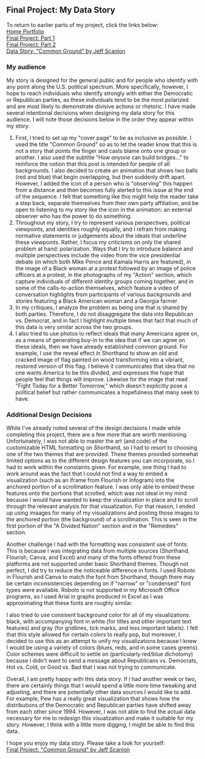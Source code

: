 ## Final Project: My Data Story

To return to earlier parts of my project, click the links below:\
[Home Portfolio](https://jeffreyscanlon.github.io/Portfolio/)\
[Final Project: Part 1](ProjP1.md)\
[Final Project: Part 2](ProjP2.md)\
[Data Story: "Common Ground" by Jeff Scanlon](https://carnegiemellon.shorthandstories.com/common-ground/index.html)

### My audience
My story is designed for the general public and for people who identify with any point along the U.S. political spectrum. More specifically, however, I hope to reach individuals who identify strongly with either the Democratic or Republican parties, as these individuals tend to be the most polarized and are most likely to demonstrate divisive actions or rhetoric. I have made several intentional decisions when designing my data story for this audience. I will note those decisions below in the order they appear within my story.
1. First, I tried to set up my "cover page" to be as inclusive as possible. I used the title "Common Ground" so as to let the reader know that this is not a story that points the finger and casts blame onto one group or another. I also used the subtitle "How *anyone* can build bridges..." to reinforce the notion that this post is intended for people of all backgrounds. I also decided to create an animation that shows two balls (red and blue) that begin overlapping, but then suddenly drift apart. However, I added the icon of a person who is "observing" this happen from a distance and then becomes fully alerted to this issue at the end of the sequence. I felt that something like this might help the reader take a step back, separate themselves from their own party affiliation, and be open to listening to my story like the icon in the animation: an external observer who has the power to do something.
2. Throughout my story, I try to represent various perspectives, political viewpoints, and identities roughly equally, and I refrain from making normative statements or judgements about the ideals that underline these viewpoints. Rather, I focus my criticisms on only the shared problem at hand: polarization. Ways that I try to introduce balance and multiple perspectives include the video from the vice presidential debate (in which both Mike Pence and Kamala Harris are featured), in the image of a Black woman at a protest followed by an image of police officers at a protest, in the photographs of my "Action" section, which capture individuals of different identity groups coming together, and in some of the calls-to-action themselves, which feature a video of conversation highlights from participants of various backgrounds and stories featuring a Black American woman and a Georgia farmer.
3. In my critiques, I analyze the problem as being one that is shared by both parties. Therefore, I do not disaggregate the data into Republican vs. Democrat, and in fact I highlight multiple times that fact that much of this data is very similar across the two groups.
4. I also tried to use photos to reflect ideals that many Americans agree on, as a means of generating buy-in to the idea that if we can agree on these ideals, then we have already established common ground. For example, I use the reveal effect in Shorthand to show an old and cracked image of flag painted on wood transforming into a vibrant, restored version of this flag. I believe it communicates that idea that no one wants America to be this divided, and expresses the hope that people feel that things will improve. Likewise for the image that read "Fight Today for a Better Tomorrow," which doesn't explicitly pose a political belief but rather communicates a hopefulness that many seek to have.

### Additional Design Decisions
While I've already noted several of the design decisions I made while completing this project, there are a few more that are worth mentioning. Unfortunately, I was not able to master the art (and code) of the customizable HTML formatting on Shorthand, so I had to resort to choosing one of the two themes that are provided. These themes provided somewhat limited options as to the different design features you can incorporate, so I had to work within the constaints given. For example, one thing I had to work around was the fact that I could not find a way to embed a visualization (such as an iframe from Flourish or Infogram) into the anchored portion of a scrollmation feature. I was only able to embed these features onto the portions that scrolled, which was not ideal in my mind because I would have wanted to keep the visualization in place and to scroll through the relevant analysis for that visualization. For that reason, I ended up using imaages for many of my visualizations and posting those images to the anchored portion (the background) of a scrollmation. This is seen in the first portion of the "A Divided Nation" section and in the "Remedies" section.

Another challenge I had with the formatting was consistent use of fonts. This is because I was integrating data from multiple sources (Shorthand, Flourish, Canva, and Excel) and many of the fonts offered from these platforms are not supported under basic Shorthand themes. Though not perfect, I did try to reduce the noticeable difference in fonts. I used Roboto in Flourish and Canva to match the font from Shorthand, though there may be certain inconsistencies depending on if "narrow" or "condensed" font types were available. Roboto is not supported in my Microsoft Office programs, so I used Arial in graphs produced in Excel as I was approximating that these fonts are roughly similar.

I also tried to use consisent background color for all of my visualizations: black, with accompanying font in white (for titles and other important text features) and gray (for gridlines, tick marks, and less important labels). I felt that this style allowed for certain colors to really pop, but moreover, I decided to use this as an attempt to unify my visualizations because I knew I would be using a variety of colors (blues, reds, and in some cases greens). Color schemes were difficult to settle on (particularly red/blue dichotomy) because I didn't want to send a message about Republicans vs. Democrats, Hot vs. Cold, or Good vs. Bad that I was not trying to communicate.

Overall, I am pretty happy with this data story. If I had another week or two, there are certainly things that I would spend a little more time tweaking and adjusting, and there are potentially other data sources I would like to add. For example, Pew has a really great visualization that shows how the distributions of the Democratic and Republican parties have shifted away from each other since 1994. However, I was not able to find the actual data necessary for me to redesign this visualization and make it suitable for my story. However, I think with a little more digging, I might be able to find this data.

I hope you enjoy my data story. Please take a look for yourself:\
[Final Project: "Common Ground" by Jeff Scanlon](https://carnegiemellon.shorthandstories.com/common-ground/index.html)

